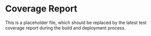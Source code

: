 # Coverage Report

This is a placeholder file, which should be replaced by the latest test coverage report during the build and deployment process.